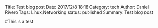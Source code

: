 Title: Test blog post
Date: 2017/12/8 18:18
Category: tech
Author: Daniel Rivero
Tags: Linux,Networking
status: published
Summary: Test blog post

#This is a test

